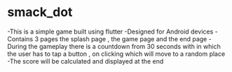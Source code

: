 # smack_dot
-This is a simple game built using flutter
-Designed for Android devices 
-Contains 3 pages the splash page , the game page and the end page
-During the gameplay there is a countdown from 30 seconds with in which the user has to tap a button , on clicking which will move to a random place 
-The score will be calculated and displayed at the end



